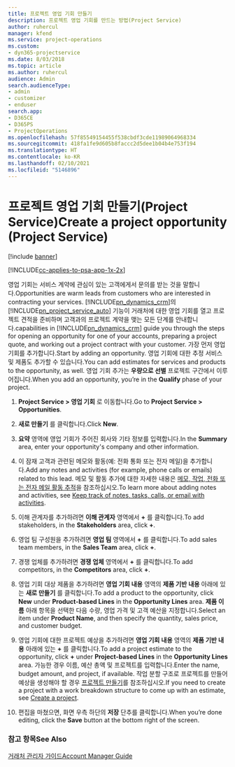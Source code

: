 ```yaml
---
title: 프로젝트 영업 기회 만들기
description: 프로젝트 영업 기회를 만드는 방법(Project Service)
author: ruhercul
manager: kfend
ms.service: project-operations
ms.custom:
- dyn365-projectservice
ms.date: 8/03/2018
ms.topic: article
ms.author: ruhercul
audience: Admin
search.audienceType:
- admin
- customizer
- enduser
search.app:
- D365CE
- D365PS
- ProjectOperations
ms.openlocfilehash: 57f85549154455f538cbdf3cde11989064968334
ms.sourcegitcommit: 418fa1fe9d605b8faccc2d5dee1b04b4e753f194
ms.translationtype: HT
ms.contentlocale: ko-KR
ms.lasthandoff: 02/10/2021
ms.locfileid: "5146896"
---
```

# <a name="create-a-project-opportunity-project-service"></a><span data-ttu-id="816a5-103">프로젝트 영업 기회 만들기(Project Service)</span><span class="sxs-lookup"><span data-stu-id="816a5-103">Create a project opportunity (Project Service)</span></span>

[!include [banner](../includes/psa-now-project-operations.md)]

[!INCLUDE[cc-applies-to-psa-app-1x-2x](../includes/cc-applies-to-psa-app-1x-2x.md)]

<span data-ttu-id="816a5-104">영업 기회는 서비스 계약에 관심이 있는 고객에게서 문의를 받는 것을 말합니다.</span><span class="sxs-lookup"><span data-stu-id="816a5-104">Opportunities are warm leads from customers who are interested in contracting your services.</span></span> [!INCLUDE[pn_dynamics_crm](../includes/pn-dynamics-crm.md)]<span data-ttu-id="816a5-105">의 [!INCLUDE[pn_project_service_auto](../includes/pn-project-service-auto.md)] 기능이 거래처에 대한 영업 기회를 열고 프로젝트 견적을 준비하며 고객과의 프로젝트 계약을 맺는 모든 단계를 안내합니다.</span><span class="sxs-lookup"><span data-stu-id="816a5-105">capabilities in [!INCLUDE[pn_dynamics_crm](../includes/pn-dynamics-crm.md)] guide you through the steps for opening an opportunity for one of your accounts, preparing a project quote, and working out a project contract with your customer.</span></span> <span data-ttu-id="816a5-106">가장 먼저 영업 기회를 추가합니다.</span><span class="sxs-lookup"><span data-stu-id="816a5-106">Start by adding an opportunity.</span></span> <span data-ttu-id="816a5-107">영업 기회에 대한 추정 서비스 및 제품도 추가할 수 있습니다.</span><span class="sxs-lookup"><span data-stu-id="816a5-107">You can add estimates for services and products to the opportunity, as well.</span></span> <span data-ttu-id="816a5-108">영업 기회 추가는 **우량으로 선별** 프로젝트 구간에서 이루어집니다.</span><span class="sxs-lookup"><span data-stu-id="816a5-108">When you add an opportunity, you’re in the **Qualify** phase of your project.</span></span>  
  
1.  <span data-ttu-id="816a5-109">**Project Service > 영업 기회** 로 이동합니다.</span><span class="sxs-lookup"><span data-stu-id="816a5-109">Go to **Project Service > Opportunities**.</span></span>  
  
2.  <span data-ttu-id="816a5-110">**새로 만들기** 를 클릭합니다.</span><span class="sxs-lookup"><span data-stu-id="816a5-110">Click **New**.</span></span>  
  
3.  <span data-ttu-id="816a5-111">**요약** 영역에 영업 기회가 주어진 회사와 기타 정보를 입력합니다.</span><span class="sxs-lookup"><span data-stu-id="816a5-111">In the **Summary** area, enter your opportunity's company and other information.</span></span>  
  
4.  <span data-ttu-id="816a5-112">이 잠재 고객과 관련된 메모와 활동(예: 전화 통화 또는 전자 메일)을 추가합니다.</span><span class="sxs-lookup"><span data-stu-id="816a5-112">Add any notes and activities (for example, phone calls or emails) related to this lead.</span></span> <span data-ttu-id="816a5-113">메모 및 활동 추가에 대한 자세한 내용은 [메모, 작업, 전화 또는 전자 메일 활동 추적](https://docs.microsoft.com/dynamics365/customerengagement/on-premises/basics/work-with-activities)을 참조하십시오.</span><span class="sxs-lookup"><span data-stu-id="816a5-113">To learn more about adding notes and activities, see [Keep track of notes, tasks, calls, or email with activities](https://docs.microsoft.com/dynamics365/customerengagement/on-premises/basics/work-with-activities).</span></span>  
  
5.  <span data-ttu-id="816a5-114">이해 관계자를 추가하려면 **이해 관계자** 영역에서 **+** 를 클릭합니다.</span><span class="sxs-lookup"><span data-stu-id="816a5-114">To add stakeholders, in the **Stakeholders** area, click **+**.</span></span>  
  
6.  <span data-ttu-id="816a5-115">영업 팀 구성원을 추가하려면 **영업 팀** 영역에서 **+** 를 클릭합니다.</span><span class="sxs-lookup"><span data-stu-id="816a5-115">To add sales team members, in the **Sales Team** area, click **+**.</span></span>  
  
7.  <span data-ttu-id="816a5-116">경쟁 업체를 추가하려면 **경쟁 업체** 영역에서 **+** 를 클릭합니다.</span><span class="sxs-lookup"><span data-stu-id="816a5-116">To add competitors, in the **Competitors** area, click **+**.</span></span>  
  
8.  <span data-ttu-id="816a5-117">영업 기회 대상 제품을 추가하려면 **영업 기회 내용** 영역의 **제품 기반 내용** 아래에 있는 **새로 만들기** 를 클릭합니다.</span><span class="sxs-lookup"><span data-stu-id="816a5-117">To add a product to the opportunity, click **New** under **Product-based Lines** in the **Opportunity Lines** area.</span></span> <span data-ttu-id="816a5-118">**제품 이름** 아래 항목을 선택한 다음 수량, 영업 가격 및 고객 예산을 지정합니다.</span><span class="sxs-lookup"><span data-stu-id="816a5-118">Select an item under **Product Name**, and then specify the quantity, sales price, and customer budget.</span></span>  
  
9. <span data-ttu-id="816a5-119">영업 기회에 대한 프로젝트 예상을 추가하려면 **영업 기회 내용** 영역의 **제품 기반 내용** 아래에 있는 **+** 를 클릭합니다.</span><span class="sxs-lookup"><span data-stu-id="816a5-119">To add a project estimate to the opportunity, click **+** under **Project-based Lines** in the **Opportunity Lines** area.</span></span> <span data-ttu-id="816a5-120">가능한 경우 이름, 예산 총액 및 프로젝트를 입력합니다.</span><span class="sxs-lookup"><span data-stu-id="816a5-120">Enter the name, budget amount, and project, if available.</span></span> <span data-ttu-id="816a5-121">작업 분할 구조로 프로젝트를 만들어 예상을 생성해야 할 경우 [프로젝트 만들기](../psa/create-project.md)를 참조하십시오.</span><span class="sxs-lookup"><span data-stu-id="816a5-121">If you need to create a project with a work breakdown structure to come up with an estimate, see [Create a project](../psa/create-project.md).</span></span>  
  
10. <span data-ttu-id="816a5-122">편집을 마쳤으면, 화면 우측 하단의 **저장** 단추를 클릭합니다.</span><span class="sxs-lookup"><span data-stu-id="816a5-122">When you’re done editing, click the **Save** button at the bottom right of the screen.</span></span>  
  
### <a name="see-also"></a><span data-ttu-id="816a5-123">참고 항목</span><span class="sxs-lookup"><span data-stu-id="816a5-123">See Also</span></span>  
 [<span data-ttu-id="816a5-124">거래처 관리자 가이드</span><span class="sxs-lookup"><span data-stu-id="816a5-124">Account Manager Guide</span></span>](../psa/account-manager-guide.md)
